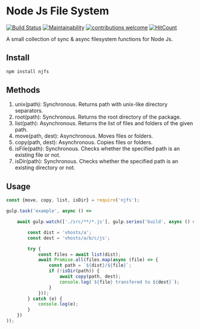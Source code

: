 # Node Js File System
[![Build Status](https://travis-ci.com/orcunsaltik/njfs.svg?branch=master)](https://travis-ci.com/orcunsaltik/njfs)
[![Maintainability](https://api.codeclimate.com/v1/badges/035ff3499e767eb6b552/maintainability)](https://codeclimate.com/github/orcunsaltik/njfs/maintainability)
[![contributions welcome](https://img.shields.io/badge/contributions-welcome-brightgreen.svg?style=flat)](https://github.com/orcunsaltik/njfs/issues)
[![HitCount](http://hits.dwyl.com/orcunsaltik/njfs.svg)](http://hits.dwyl.com/orcunsaltik/njfs)

A small collection of sync & async filesystem functions for Node Js. 

## Install

``` bash
npm install njfs
```

## Methods

1. unix(path): Synchronous. Returns path with unix-like directory separators.
2. root(path): Synchronous. Returns the root directory of the package.
3. list(path): Asynchronous. Returns the list of files and folders of the given path.
4. move(path, dest): Asynchronous. Moves files or folders.
5. copy(path, dest): Asynchronous. Copies files or folders.
6. isFile(path): Synchronous. Checks whether the specified path is an existing file or not.
7. isDir(path): Synchronous. Checks whether the specified path is an existing directory or not.

## Usage

``` js
const {move, copy, list, isDir} = require('njfs');

gulp.task('example', async () =>

    await gulp.watch(['./src/**/*.js'], gulp.series('build', async () => {

        const dist = 'vhosts/a';
        const dest = 'vhosts/a/b/c/js';

        try {
            const files = await list(dist);
            await Promise.all(files.map(async (file) => {
                const path = `${dist}/${file}`;
                if (!isDir(path)) {
                    await copy(path, dest);
                    console.log(`${file} transfered to ${dest}`);
                }
            }));
        } catch (e) {
            console.log(e);
        }
    })
));
```
